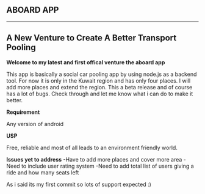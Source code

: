 ABOARD APP
-----------
-----------

A New Venture to Create A Better Transport Pooling
----------------------------------------------------


**Welcome to my latest and first offical venture the aboard app**

This app is basically a social car pooling app by using node.js as a backend tool.
For now it is only in the Kuwait region and has only four places. I will add more places and extend the region.
This a beta release and of course has a lot of bugs. Check through and let me know what i can do to make it better.


**Requirement**

Any version of android

**USP**

Free, reliable and most of all leads to an environment friendly world. 

**Issues yet to address**
-Have to add more places and cover more area
-Need to include user rating system
-Need to add total list of users giving a ride and how many seats left

As i said its my first commit so lots of support expected :)


